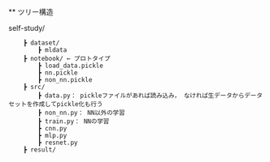 ** ツリー構造

  self-study/

  		┣ dataset/
  			┣ mldata
  		┣ notebook/ ← プロトタイプ  
  			┣ load_data.pickle
  			┣ nn.pickle  
  			┣ non_nn.pickle  
  		┣ src/  
  			┣ data.py： pickleファイルがあれば読み込み， なければ生データからデータセットを作成してpickle化も行う
  			┣ non_nn.py： NN以外の学習  
  			┣ train.py： NNの学習  
  			┣ cnn.py
  			┣ mlp.py
  			┣ resnet.py
  		┣ result/
